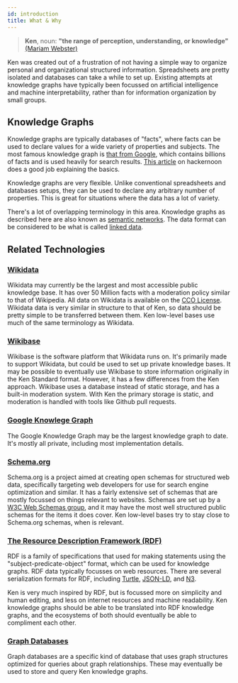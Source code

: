 ```yaml
---
id: introduction
title: What & Why
---
```


> **Ken**, noun: **"the range of perception, understanding, or knowledge"**  
> [(Mariam Webster)](https://www.merriam-webster.com/dictionary/ken)

Ken was created out of a frustration of not having a simple way to organize personal and organizational structured information. Spreadsheets are pretty isolated and databases can take a while to set up. Existing attempts at knowledge graphs have typically been focussed on artificial intelligence and machine interpretability, rather than for information organization by small groups.

## Knowledge Graphs

Knowledge graphs are typically databases of "facts", where facts can be used to declare values for a wide variety of properties and subjects. The most famous knowledge graph is [that from Google](https://en.wikipedia.org/wiki/Knowledge_Graph), which contains billions of facts and is used heavily for search results. [This article](https://hackernoon.com/wtf-is-a-knowledge-graph-a16603a1a25f) on hackernoon does a good job explaining the basics.

Knowledge graphs are very flexible. Unlike conventional spreadsheets and databases setups, they can be used to declare any arbitrary number of properties. This is great for situations where the data has a lot of variety.

There's a lot of overlapping terminology in this area. Knowledge graphs as described here are also known as [semantic networks](https://en.wikipedia.org/wiki/Semantic_network). The data format can be considered to be what is called [linked data](https://en.wikipedia.org/wiki/Linked_data).

## Related Technologies

### [Wikidata](https://www.wikidata.org/wiki/Wikidata:Main_Page)

Wikidata may currently be the largest and most accessible public knowledge base. It has over 50 Million facts with a moderation policy similar to that of Wikipedia. All data on Wikidata is available on the [CCO License](https://creativecommons.org/publicdomain/zero/1.0/). Wikidata data is very similar in structure to that of Ken, so data should be pretty simple to be transferred between them. Ken low-level bases use much of the same terminology as Wikidata.

### [Wikibase](http://wikiba.se)

Wikibase is the software platform that Wikidata runs on. It's primarily made to support Wikidata, but could be used to set up private knowledge bases. It may be possible to eventually use Wikibase to store information originally in the Ken Standard format. However, it has a few differences from the Ken approach. Wikibase uses a database instead of static storage, and has a built-in moderation system. With Ken the primary storage is static, and moderation is handled with tools like Github pull requests.

### [Google Knowlege Graph](https://en.wikipedia.org/wiki/Knowledge_Graph)

The Google Knowledge Graph may be the largest knowledge graph to date. It's mostly all private, including most implementation details.

### [Schema.org](https://schema.org)

Schema.org is a project aimed at creating open schemas for structured web data, specifically targeting web developers for use for search engine optimization and similar. It has a fairly extensive set of schemas that are mostly focussed on things relevant to websites. Schemas are set up by a [W3C Web Schemas group](https://www.w3.org/wiki/WebSchemas), and it may have the most well structured public schemas for the items it does cover. Ken low-level bases try to stay close to Schema.org schemas, when is relevant.

### [The Resource Description Framework (RDF)](https://en.wikipedia.org/wiki/Resource_Description_Framework)

RDF is a family of specifications that used for making statements using the "subject-predicate-object" format, which can be used for knowledge graphs. RDF data typically focusses on web resources. There are several serialization formats for RDF, including [Turtle](<https://en.wikipedia.org/wiki/Turtle_(syntax)>), [JSON-LD](https://en.wikipedia.org/wiki/JSON-LD), and [N3](https://en.wikipedia.org/wiki/Notation3).

Ken is very much inspired by RDF, but is focussed more on simplicity and human editing, and less on internet resources and machine readability. Ken knowledge graphs should be able to be translated into RDF knowledge graphs, and the ecosystems of both should eventually be able to compliment each other.

### [Graph Databases](https://en.wikipedia.org/wiki/Graph_database)

Graph databases are a specific kind of database that uses graph structures optimized for queries about graph relationships. These may eventually be used to store and query Ken knowledge graphs.
